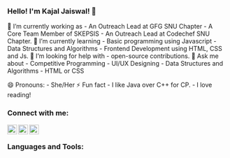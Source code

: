 ### Hello! I'm Kajal Jaiswal! 👋

🔭 I’m currently working as 
      - An Outreach Lead at GFG SNU Chapter
      - A Core Team Member of SKEPSIS
      - An Outreach Lead at Codechef SNU Chapter.
 🌱 I’m currently learning 
      - Basic programming using Javascript
      - Data Structures and Algorithms
      - Frontend Development using HTML, CSS and Js.
 🤔 I’m looking for help with 
      - open-source contributions.
 💬 Ask me about
      - Competitive Programming
      - UI/UX Designing
      - Data Structures and Algorithms
      - HTML or CSS

 😄 Pronouns: 
      - She/Her
 ⚡ Fun fact
      - I like Java over C++ for CP.
      - I love reading!

### Connect with me:

      
[<img align="left" alt="codeSTACKr | Twitter" width="22px" src="https://cdn.jsdelivr.net/npm/simple-icons@v3/icons/twitter.svg" />][twitter]
[<img align="left" alt="codeSTACKr | LinkedIn" width="22px" src="https://cdn.jsdelivr.net/npm/simple-icons@v3/icons/linkedin.svg" />][linkedin]
[<img align="left" alt="codeSTACKr | Instagram" width="22px" src="https://cdn.jsdelivr.net/npm/simple-icons@v3/icons/instagram.svg" />][instagram]

<br />

### Languages and Tools:



<br />
<br />

[twitter]: https://twitter.com/KajalJa68940044
[instagram]: https://www.instagram.com/ka.j.al18/
[linkedin]: https://www.linkedin.com/in/kajal-jaiswal-2b55741bb/
